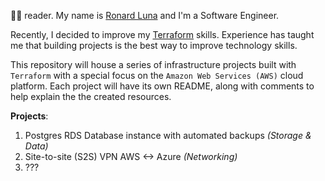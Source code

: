 👋🏽 reader. My name is [Ronard Luna](https://www.linkedin.com/in/ronardluna/) and I'm a Software Engineer.

Recently, I decided to improve my [Terraform](https://developer.hashicorp.com/terraform) skills. Experience 
has taught me that building projects is the best way to improve technology skills.


This repository will house a series of infrastructure projects built with `Terraform` with a 
special focus on the `Amazon Web Services (AWS)` cloud platform. Each project will have its own
README, along with comments to help explain the the created resources. 

**Projects**:
1. Postgres RDS Database instance with automated backups _(Storage & Data)_
2. Site-to-site (S2S) VPN AWS <-> Azure _(Networking)_
3. ???

